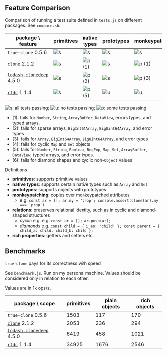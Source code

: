 ## Feature Comparison

Comparison of running a test suite defined in `tests.js` on different packages. See `compare.sh`.

| package \ feature             | primitives | native types | prototypes | monkeypatching | relations | rich properites |
| ----------------------------- | ---------- | ------------ | ---------- | -------------- | --------- | --------------- |
| `true-clone` 0.5.6            | ![s]       | ![s]         | ![s]       | ![s]           | ![s]      | ![s]            |
| [`clone`][1] 2.1.2            | ![s]       | ![p] (1)     | ![s]       | ![p] (1)       | ![s]      | ![u]            |
| [`lodash.clonedeep`][2] 4.5.0 | ![s]       | ![p] (2)     | ![s]       | ![p] (3)       | ![p] (4)  | ![u]            |
| [`rfdc`][3] 1.1.4             | ![s]       | ![p] (5)     | ![u]       | ![u]           | ![p] (6)  | ![u]            |

![s]: all tests passing; ![u]: no tests passing; ![p]: some tests passing

[s]: https://via.placeholder.com/15/0d0?text=+
[u]: https://via.placeholder.com/15/d00?text=+
[p]: https://via.placeholder.com/15/fc1?text=+

[1]: https://github.com/pvorb/clone
[2]: https://www.npmjs.com/package/lodash.clonedeep
[3]: https://github.com/davidmarkclements/rfdc#readme

- (1): fails for `Number`, `String`, `ArrayBuffer`, `DataView`, errors types, and typed arrays.
- (2): fails for sparse arrays, `BigInt64Array`, `BigUint64Array`, and error types
- (3): fails for `Array`, `BigInt64Array`, `BigUint64Array`, and error types
- (4): fails for cyclic `Map` and `Set` objects
- (5): fails for `Number`, `String`, `Boolean`, `RegExp`, `Map`, `Set`, `ArrayBuffer`, `DataView`, typed arrays, and error types.
- (6): fails for diamond shapes and cyclic non-`Object` values

Definitions
- **primitives**: supports primitive values
- **native types**: supports certain native types such as `Array` and `Set`
- **prototypes**: supports objects with prototypes
- **monkeypatching**: copies over monkeypatched attributes
  - e.g. `const ar = []; ar.my = 'prop'; console.assert(clone(ar).my === 'prop')`
- **relations**: preserves relational identity, such as in cyclic and diamond-shaped structures
  - *cyclic* e.g. e.g. `const ar = []; ar.push(ar);`
  - *diamonds* e.g. `const child = { i_am: 'child' }; const parent = { child_a: child, child_b: child };`
- **rich properties**: getters and setters etc.

## Benchmarks

`true-clone` pays for its correctness with speed

See `benchmark.js`.
Run on my personal machine.
Values should be considered only in relation to each other.

Values are in 1k ops/s.

| package \ scope               | primitives | plain objects | rich objects |
| ----------------------------- | ---------- | ------------- | ------------ |
| `true-clone` 0.5.6            | 1503       | 117           | 170          |
| [`clone`][1] 2.1.2            | 2053       | 236           | 294          |
| [`lodash.clonedeep`][2] 4.5.0 | 6419       | 458           | 1021         |
| [`rfdc`][3] 1.1.4             | 34925      | 1676          | 2546         |
